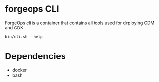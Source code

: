 # forgeops CLI

ForgeOps cli is a container that contains all tools used for deploying CDM and CDK
```
bin/cli.sh --help
```

# Dependencies

* docker
* bash


